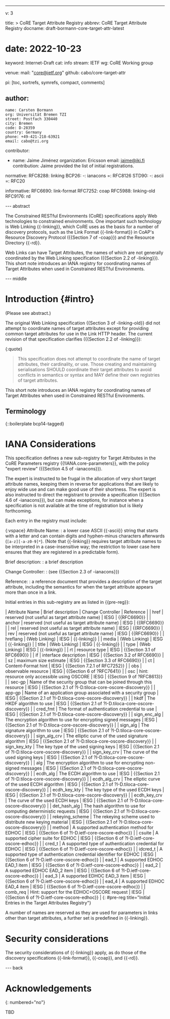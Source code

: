 ---
v: 3

title: >
  CoRE Target Attribute Registry
abbrev: CoRE Target Attribute Registry
docname: draft-bormann-core-target-attr-latest
# date: 2022-10-23

keyword: Internet-Draft
cat: info
stream: IETF
wg: CoRE Working group

venue:
  mail: "core@ietf.org"
  github: cabo/core-target-attr

pi: [toc, sortrefs, symrefs, compact, comments]

author:
  -
    name: Carsten Bormann
    org: Universität Bremen TZI
    street: Postfach 330440
    city: Bremen
    code: D-28359
    country: Germany
    phone: +49-421-218-63921
    email: cabo@tzi.org

contributor:
- name: Jaime Jiménez
  organization: Ericsson
  email: jaime@iki.fi
  contribution: Jaime provided the list of initial registrations.

normative:
  RFC8288: linking
  BCP26:
    -: ianacons
    =: RFC8126
  STD90:
    -: ascii
    =: RFC20

informative:
  RFC6690: link-format
  RFC7252: coap
  RFC5988: linking-old
  RFC9176: rd

--- abstract

The Constrained RESTful Environments (CoRE) specifications apply Web
technologies to constrained environments.
One important such technology is Web Linking {{-linking}}, which CoRE
uses as the basis for a number of discovery protocols, such as the
Link Format {{-link-format}} in CoAP's Resource Discovery Protocol ({{Section 7
of -coap}}) and the Resource Directory {{-rd}}.

Web Links can have Target Attributes, the names of which are not
generally coordinated by the Web Linking specification ({{Section 2.2 of -linking}}).
This short note introduces an IANA registry for coordinating names of Target
Attributes when used in Constrained RESTful Environments.

--- middle

Introduction        {#intro}
============

(Please see abstract.)

The original Web Linking specification {{Section 3 of -linking-old}} did not attempt
to coordinate names of target attributes except for providing common
target attributes for use in the Link HTTP header.
The current revision of that specification clarifies ({{Section 2.2 of -linking}}):

{:quote}
>    This specification does not attempt to coordinate the name of target
   attributes, their cardinality, or use.  Those creating and
   maintaining serialisations SHOULD coordinate their target attributes
   to avoid conflicts in semantics or syntax and MAY define their own
   registries of target attributes.

This short note introduces an IANA registry for coordinating names of Target
Attributes when used in Constrained RESTful Environments.

Terminology
-----------

{::boilerplate bcp14-tagged}

IANA Considerations
===================

This specification defines a new sub-registry for Target Attributes in
the CoRE Parameters registry {{!IANA.core-parameters}}, with the policy
"expert review" ({{Section 4.5 of -ianacons}}).

The expert is instructed to be frugal in the allocation of very short
target attribute names, keeping them in reverse for applications that
are likely to enjoy wide use and can make good use of their shortness.
The expert is also instructed to direct the registrant to provide a
specification ({{Section 4.6 of -ianacons}}), but can make exceptions,
for instance when a specification is not available at the time of
registration but is likely forthcoming.

Each entry in the registry must include:

{:vspace}
Attribute Name:
: a lower case ASCII {{-ascii}} string that starts with a letter and can
  contain digits and hyphen-minus characters afterwards
  (`[a-z][-a-z0-9]*`).
  (Note that {{-linking}} requires target attribute names to be
  interpreted in a case-insensitive way; the restriction to lower case
  here ensures that they are registered in a predictable form).

Brief description:
: a brief description

Change Controller:
: (see {{Section 2.3 of -ianacons}})

Reference:
: a reference document that provides a description of the target
  attribute, including the semantics for when the target attribute
  appears more than once in a link.


Initial entries in this sub-registry are as listed in {{pre-reg}}:

| Attribute  Name | Brief description                                                                                          | Change Controller | Reference                                            |
| href            | reserved (not useful as target attribute name)                                                             | IESG              | {{RFC6690}}                                          |
| anchor          | reserved (not useful as target attribute name)                                                             | IESG              | {{RFC6690}}                                          |
| rel             | reserved (not useful as target attribute name)                                                             | IESG              | {{RFC6690}}                                          |
| rev             | reserved (not useful as target attribute name)                                                             | IESG              | {{RFC6690}}                                          |
| hreflang        | (Web Linking)                                                                                              | IESG              | {{-linking}}                                         |
| media           | (Web Linking)                                                                                              | IESG              | {{-linking}}                                         |
| title           | (Web Linking)                                                                                              | IESG              | {{-linking}}                                         |
| type            | (Web Linking)                                                                                              | IESG              | {{-linking}}                                         |
| rt              | resource type                                                                                              | IESG              | {{Section 3.1 of RFC6690}}                           |
| if              | interface description                                                                                      | IESG              | {{Section 3.2 of RFC6690}}                           |
| sz              | maximum size estimate                                                                                      | IESG              | {{Section 3.3 of RFC6690}}                           |
| ct              | Content-Format hint                                                                                        | IESG              | {{Section 7.2.1 of RFC7252}}                         |
| obs             | observable resource                                                                                        | IESG              | {{Section 6 of ?RFC7641}}                            |
| osc             | hint: resource only accessible using OSCORE                                                                | IESG              | {{Section 9 of ?RFC8613}}                            |
| sec-gp          | Name of the security group that can be joined through this resource                                        | IESG              | {{Section 2.1 of ?I-D.tiloca-core-oscore-discovery}} |
| app-gp          | Name of an application group associated with a security group                                              | IESG              | {{Section 2.1 of ?I-D.tiloca-core-oscore-discovery}} |
| hkdf            | The HKDF algorithm to use                                                                                  | IESG              | {{Section 2.1 of ?I-D.tiloca-core-oscore-discovery}} |
| cred_fmt        | The format of authentication credential to use                                                             | IESG              | {{Section 2.1 of ?I-D.tiloca-core-oscore-discovery}} |
| sign_enc_alg    | The encryption algorithm to use for encrypting signed messages                                             | IESG              | {{Section 2.1 of ?I-D.tiloca-core-oscore-discovery}} |
| sign_alg        | The signature algorithm to use                                                                             | IESG              | {{Section 2.1 of ?I-D.tiloca-core-oscore-discovery}} |
| sign_alg_crv    | The elliptic curve of the used signature algorithm                                                         | IESG              | {{Section 2.1 of ?I-D.tiloca-core-oscore-discovery}} |
| sign_key_kty    | The key type of the used signing keys                                                                      | IESG              | {{Section 2.1 of ?I-D.tiloca-core-oscore-discovery}} |
| sign_key_crv    | The curve of the used signing keys                                                                         | IESG              | {{Section 2.1 of ?I-D.tiloca-core-oscore-discovery}} |
| alg             | The encryption algorithm to use for encrypting non-signed messages                                         | IESG              | {{Section 2.1 of ?I-D.tiloca-core-oscore-discovery}} |
| ecdh_alg        | The ECDH algorithm to use                                                                                  | IESG              | {{Section 2.1 of ?I-D.tiloca-core-oscore-discovery}} |
| ecdh_alg_crv    | The elliptic curve of the used ECDH algorithm                                                              | IESG              | {{Section 2.1 of ?I-D.tiloca-core-oscore-discovery}} |
| ecdh_key_kty    | The key type of the used ECDH keys                                                                         | IESG              | {{Section 2.1 of ?I-D.tiloca-core-oscore-discovery}} |
| ecdh_key_crv    | The curve of the used ECDH keys                                                                            | IESG              | {{Section 2.1 of ?I-D.tiloca-core-oscore-discovery}} |
| det_hash_alg    | The hash algorithm to use for computing deterministic requests                                             | IESG              | {{Section 2.1 of ?I-D.tiloca-core-oscore-discovery}} |
| rekeying_scheme | The rekeying scheme used to distribute new keying material                                                 | IESG              | {{Section 2.1 of ?I-D.tiloca-core-oscore-discovery}} |
| method          | A supported authentication method for EDHOC                                                                | IESG              | {{Section 6 of ?I-D.ietf-core-oscore-edhoc}}         |
| csuite          | A supported cipher suite for EDHOC                                                                         | IESG              | {{Section 6 of ?I-D.ietf-core-oscore-edhoc}}         |
| cred_t          | A supported type of authentication credential for EDHOC                                                    | IESG              | {{Section 6 of ?I-D.ietf-core-oscore-edhoc}}         |
| idcred_t        | A supported type of authentication credential identifier for EDHOC                                         | IESG              | {{Section 6 of ?I-D.ietf-core-oscore-edhoc}}         |
| ead_1           | A supported EDHOC EAD_1 item                                                                               | IESG              | {{Section 6 of ?I-D.ietf-core-oscore-edhoc}}         |
| ead_2           | A supported EDHOC EAD_2 item                                                                               | IESG              | {{Section 6 of ?I-D.ietf-core-oscore-edhoc}}         |
| ead_3           | A supported EDHOC EAD_3 item                                                                               | IESG              | {{Section 6 of ?I-D.ietf-core-oscore-edhoc}}         |
| ead_4           | A supported EDHOC EAD_4 item                                                                               | IESG              | {{Section 6 of ?I-D.ietf-core-oscore-edhoc}}         |
| comb_req        | Hint: support for the EDHOC+OSCORE request                                                                 | IESG              | {{Section 6 of ?I-D.ietf-core-oscore-edhoc}}         |
{: #pre-reg title="Initial Entries in the Target Attributes Registry"}

A number of names are reserved as they are used for parameters in
links other than target attributes, a further set is predefined in
{{-linking}}.


Security considerations
=======================

The security considerations of {{-linking}} apply, as do those of the
discovery specifications {{-link-format}}, {{-coap}}, and {{-rd}}.

--- back

Acknowledgements
================
{: numbered="no"}

TBD
